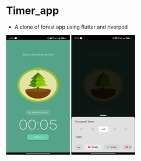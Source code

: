 # Timer_app

- A clone of forest app using flutter and riverpod

<p>
<img height="328px" width="175px" src="screenshots/1.jpeg" alt="homepage"/>
<img height="328px" width="175px" src="screenshots/2.jpeg" alt="settings"/></p>
